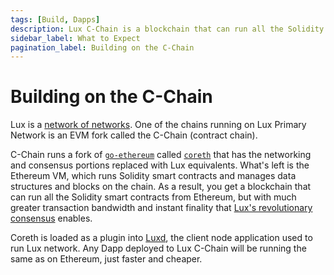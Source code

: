 ```yaml
---
tags: [Build, Dapps]
description: Lux C-Chain is a blockchain that can run all the Solidity smart contracts from Ethereum, but with much greater transaction bandwidth and instant finality from Lux's revolutionary consensus mechanism.
sidebar_label: What to Expect
pagination_label: Building on the C-Chain
---
```


# Building on the C-Chain

Lux is a [network of networks](learn/lux/lux-platform.md). One of the chains
running on Lux Primary Network is an EVM fork called the C-Chain (contract chain).

C-Chain runs a fork of [`go-ethereum`](https://geth.ethereum.org/docs/rpc/server)
called [`coreth`](https://github.com/luxfi/coreth) that has the networking and
consensus portions replaced with Lux equivalents. What's left is the
Ethereum VM, which runs Solidity smart contracts and manages data structures and
blocks on the chain. As a result, you get a blockchain that can run all the
Solidity smart contracts from Ethereum, but with much greater transaction
bandwidth and instant finality that
[Lux's revolutionary consensus](learn/lux/lux-consensus.md) enables.

Coreth is loaded as a plugin into
[Luxd](https://github.com/luxfi/node), the client node
application used to run Lux network. Any Dapp deployed to Lux C-Chain will be running
the same as on Ethereum, just faster and cheaper.
